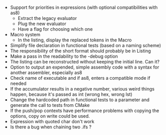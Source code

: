 - Support for priorities in expressions (with optional compatibilities with as8)
  - Extract the legacy evaluator
  - Plug the new evaluator
  - Have a flag for choosing which one
- Macro system
  - In the listing, display the replaced tokens in the Macro
- Simplify file declaration in functional tests (based on a naming scheme)
- The responsibility of the short format should probably be in Listing
- Make a pass in the readability to the -debug option
- The listing can be reconstructed without keeping the initial line. Can it?
- Option to output an expended, simple assembly code with a syntax for another assembler, especially as8
- Check name of executable and if as8, enters a compatible mode if needed
- If the accumulator results in a negative number, various weird things happen, because it's passed as int (wrong hex,
  wrong lst)
- Change the hardcoded path in functional tests to a parameter and generate the call to tests from CMake
- If the push/pop contexts have performance problems with copying the options, copy on write could be used.
- Expression with quoted char don't work
- Is there a bug when chaining two .ifs ?